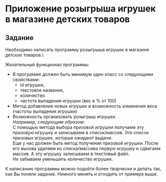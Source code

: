 # Приложение розыгрыша игрушек в магазине детских товаров

## Задание

Необходимо написать программу розыгрыша игрушек в магазине детских товаров.\

Желательный функционал программы:

* В программе должен быть минимум один класс со
следующими свойствами:
	* id игрушки,
	* текстовое название,
	* количество
	* частота выпадения игрушки (вес в % от 100)
* Метод добавление новых игрушек и возможность изменения
веса (частоты выпадения игрушки)
* Возможность организовать розыгрыш игрушек.\
*Например, следующим образом:*\
С помощью метода выбора призовой игрушки получаем эту призовую игрушку и записываем в список/массив. Это список призовых игрушек, которые ожидают выдачи.\
Еще у нас должен быть метод получения призовой игрушки.
После его вызова удаляем из списка/массива первую игрушку и сдвигаем массив. А эту игрушку записываем в текстовый файл.\
Не забываем уменьшить количество игрушек.

К написанию программы можно подойти более творчески и
делать так, как Вы поняли задание. Немного менять и отходить
от примера выше.
